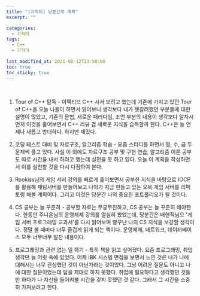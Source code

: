 ```yaml
---
title: "[끄적이] 당분간의 계획"
excerpt: ""

categories:
  - 끄적이
tags:
  - C++
  - 끄적이
 
last_modified_at: 2021-08-12T23:50:00
toc: true
toc_sticky: true
---
```




﻿

1. Tour of C++ 탐독 - 이펙티브 C++ 사서 보려고 했는데 기존에 가지고 있던 Tour of C++을 오늘 나들이 하면서 읽어보니 생각보다 내가 헷갈려했던 부분들에 대한 설명이 많았고, 기존의 문법, 새로운 패러다임, 조언 부분의 내용이 생각보다 알차서 먼저 이것을 훑어보면서 C++ 리뷰 겸 새로운 지식을 습득할까 한다. C++은 늘 언제나 새롭고 방대하다. 하지만 재밌다.

2. 코딩 테스트 대비 및 자료구조, 알고리즘 학습 - 요즘 스터디를 하면서 월, 수, 금 두 문제씩 풀고 있다. 사실 이 외에도 자료구조 공부 및 구현 연습, 알고리즘 이론 공부도 따로 시간을 내서 하려고 했는데 실천을 못 하고 있다. 오늘 이 계획을 작성하면서 이를 실천할 것을 다시 다짐하여 본다.
3. Rookiss님의 게임 서버 강의를 빠르게 훑어보면서 공부한 지식을 바탕으로 IOCP를 활용해 채팅서버를 만들어보고 나아가 지금 만들고 있는 오목 게임 서버를 리팩토링 해볼 계획이다. 그리고 이것은 당분간 나의 중요한 포트폴리오가 될 것이다.
4. CS 공부는 늘 꾸준히 - 공부할 자료는 무궁무진하고, CS 공부는 늘 꾸준히 해야한다. 한동안 주니온님의 운영체제 강의를 열심히 봤었는데, 당분간은 배현직님으 '게임 서버 프로그래밍 교과서'를 다시 읽어보며 빵꾸난 나의  CS 지식을 보강할 생각이다. 정말 볼 때마다 너무 즐겁게 읽게 되는 책이다. 운영체제, 네트워크, 데이터베이스 모두 너무너무 알찬 내용이다.
5. 프로그래밍과 관련 없는 일 하기 - 특히 책을 읽고 싶어졌다. 요즘 프로그래밍, 취업 생각만 늘 머릿 속에 있었다. 어제 IBK 시스템 면접을 보면서 느낀 것은 내가 나에 대해서는 너무 관심했던 것이 아닌가라는 것이었다. 그냥 어려운 질문도 아니고 나에 대한 질문이었는데 답을 제대로 하지 못했다. 취업에 필요하다고 생각했던 것들만 하다가 나 자신을 돌이켜볼 시간을 갖지 못했던 것 같다. 그래서 그 시간을 소중히 가져보려고 한다.

﻿
